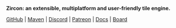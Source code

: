 **Zircon: an extensible, multiplatform and user-friendly tile engine.**

[GitHub](https://github.com/Hexworks/zircon) | 
[Maven](https://jitpack.io/#org.hexworks/zircon/2019.0.9-PREVIEW) | 
[Discord](https://discordapp.com/invite/PE3qFmF) | 
[Patreon](https://www.patreon.com/join/hexworks) | 
[Docs](https://hexworks.org/zircon/docs/) | 
[Board](https://github.com/Hexworks/zircon/projects/2)
